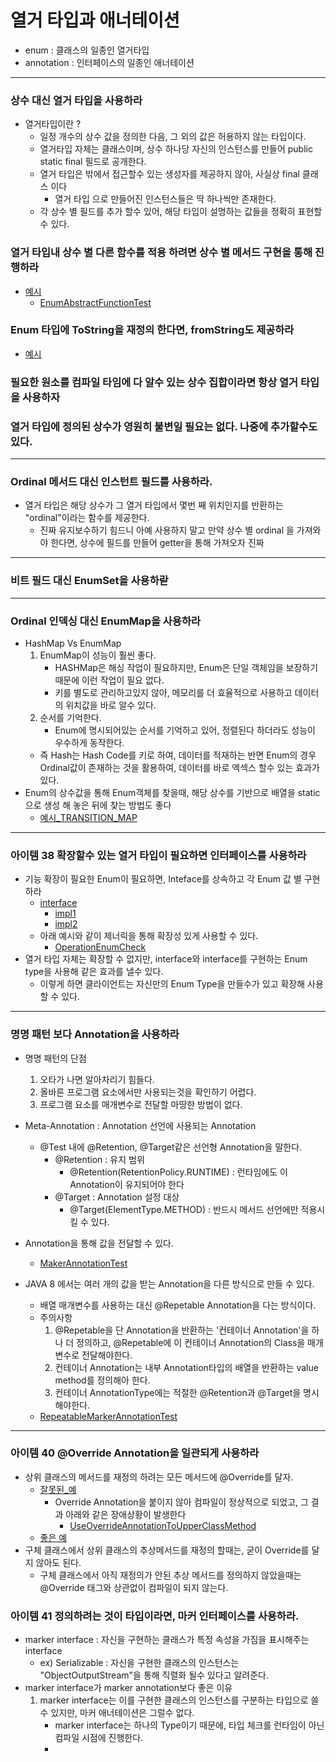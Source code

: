 # 열거 타입과 애너테이션 
- enum : 클래스의 일종인 열거타입 
- annotation : 인터페이스의 일종인 애너테이션 

--- 
### 상수 대신 열거 타입을 사용하라 
- 열거타입이란 ? 
  - 일정 개수의 상수 값을 정의한 다음, 그 외의 값은 허용하지 않는 타입이다. 
  - 열거타입 자체는 클래스이며, 상수 하나당 자신의 인스턴스를 만들어 public static final 필드로 공개한다.
  - 열거 타입은 밖에서 접근할수 있는 생성자를 제공하지 않아, 사실상 final 클래스 이다
    - 열거 타입 으로 만들어진 인스턴스들은 딱 하나씩만 존재한다. 
  - 각 상수 별 필드를 추가 할수 있어, 해당 타입이 설명하는 값들을 정확히 표현할수 있다.

### 열거 타입내 상수 별 다른 함수를 적용 하려면 상수 별 메서드 구현을 통해 진행하라
- [예시](https://github.com/jhsong2580/Reading/blob/master/effectivejava/src/main/java/domain/ch06/Operation.java)
  - [EnumAbstractFunctionTest](https://github.com/jhsong2580/Reading/blob/master/effectivejava/src/test/java/ch06/Example.java)

### Enum 타입에 ToString을 재정의 한다면, fromString도 제공하라
- [예시](https://github.com/jhsong2580/Reading/blob/master/effectivejava/src/main/java/domain/ch06/Operation.java)

### 필요한 원소를 컴파일 타임에 다 알수 있는 상수 집합이라면 항상 열거 타입을 사용하자 
### 열거 타입에 정의된 상수가 영원히 불변일 필요는 없다. 나중에 추가할수도 있다.

---
### Ordinal 메서드 대신 인스턴트 필드를 사용하라.
- 열거 타입은 해당 상수가 그 열거 타입에서 몇번 째 위치인지를 반환하는 "ordinal"이라는 함수를 제공한다. 
  - 진짜 유지보수하기 힘드니 아예 사용하지 말고 만약 상수 별 ordinal 을 가져와야 한다면, 상수에 필드를 만들어 getter을 통해 가져오자 진짜 

---
### 비트 필드 대신 EnumSet을 사용하랃

---
### Ordinal 인덱싱 대신 EnumMap을 사용하라
- HashMap Vs EnumMap
  1. EnumMap이 성능이 훨씬 좋다. 
     - HASHMap은 해싱 작업이 필요하지만, Enum은 단일 객체임을 보장하기 때문에 이런 작업이 필요 없다.
     - 키를 별도로 관리하고있지 않아, 메모리를 더 효율적으로 사용하고 데이터의 위치값을 바로 알수 있다. 
  2. 순서를 기억한다. 
     - Enum에 명시되어있는 순서를 기억하고 있어, 정렬된다 하더라도 성능이 우수하게 동작한다.
  - 즉 Hash는 Hash Code를 키로 하여, 데이터를 적재하는 반면 Enum의 경우 Ordinal값이 존재하는 것을 활용하여, 데이터를 바로 엑섹스 할수 있는 효과가 있다.
- Enum의 상수값을 통해 Enum객체를 찾을때, 해당 상수를 기반으로 배열을 static으로 생성 해 놓은 뒤에 찾는 방법도 좋다 
  - [예시_TRANSITION_MAP](https://github.com/jhsong2580/Reading/blob/master/effectivejava/src/main/java/domain/ch06/item37/Phase.java)

---
### 아이템 38 확장할수 있는 열거 타입이 필요하면 인터페이스를 사용하라
- 기능 확장이 필요한 Enum이 필요하면, Inteface를 상속하고 각 Enum 값 별 구현하라 
  - [interface](https://github.com/jhsong2580/Reading/blob/master/effectivejava/src/main/java/domain/ch06/item38/Operation.java)
    - [impl1](https://github.com/jhsong2580/Reading/blob/master/effectivejava/src/main/java/domain/ch06/item38/ExtendedOperation.java)
    - [impl2](https://github.com/jhsong2580/Reading/blob/master/effectivejava/src/main/java/domain/ch06/item38/BasicOperation.java)
  - 아래 예시와 같이 제너릭을 통해 확장성 있게 사용할 수 있다. 
    - [OperationEnumCheck](https://github.com/jhsong2580/Reading/blob/mastereffectivejava/src/test/java/ch06/Example.java)
- 열거 타입 자체는 확장할 수 없지만, interface와 interface를 구현하는 Enum type을 사용해 같은 효과를 낼수 있다. 
  - 이렇게 하면 클라이언트는 자신만의 Enum Type을 만들수가 있고 확장해 사용할 수 있다. 

---
### 명명 패턴 보다 Annotation을 사용하라
- 명명 패턴의 단점
  1. 오타가 나면 알아차리기 힘들다. 
  2. 올바른 프로그램 요소에서만 사용되는것을 확인하기 어렵다. 
  3. 프로그램 요소를 매개변수로 전달할 마땅한 방법이 없다. 
 
- Meta-Annotation : Annotation 선언에 사용되는 Annotation
  - @Test 내에 @Retention, @Target같은 선언형 Annotation을 말한다. 
    - @Retention : 유지 범위 
      - @Retention(RetentionPolicy.RUNTIME) : 런타임에도 이 Annotation이 유지되어야 한다 
    - @Target : Annotation 설정 대상 
      - @Target(ElementType.METHOD) : 반드시 메서드 선언에만 적용시킬 수 있다.
- Annotation을 통해 값을 전달할 수 있다. 
  - [MakerAnnotationTest](https://github.com/jhsong2580/Reading/blob/master/effectivejava/src/test/java/ch06/Example.java)
- JAVA 8 에서는 여러 개의 값을 받는 Annotation을 다른 방식으로 만들 수 있다. 
  - 배열 매개변수를 사용하는 대신 @Repetable Annotation을 다는 방식이다. 
  - 주의사항
    1. @Repetable을 단 Annotation을 반환하는 '컨테이너 Annotation'을 하나 더 정의하고, @Repetable에 이 컨테이너 Annotation의 Class을 매개변수로 전달해야한다. 
    2. 컨테이너 Annotation는 내부 Annotation타입의 배열을 반환하는 value method를 정의해아 한다. 
    3. 컨테이너 AnnotationType에는 적절한 @Retention과 @Target을 명시해야한다.
  - [RepeatableMarkerAnnotationTest](https://github.com/jhsong2580/Reading/blob/master/effectivejava/src/test/java/ch06/Example.java)

---
### 아이템 40 @Override Annotation을 일관되게 사용하라 
- 상위 클래스의 메서드를 재정의 하려는 모든 메서드에 @Override를 달자. 
  - [잘못된_예](https://github.com/jhsong2580/Reading/blob/master/effectivejava/src/main/java/domain/ch06/item40/NotOverrideBigram.java)
    - Override Annotation을 붙이지 않아 컴파일이 정상적으로 되었고, 그 결과 아래와 같은 장애상황이 발생한다 
      - [UseOverrideAnnotationToUpperClassMethod](https://github.com/jhsong2580/Reading/blob/master/effectivejava/src/test/java/ch06/Example.java)
  - [좋은 예](https://github.com/jhsong2580/Reading/blob/master/effectivejava/src/main/java/domain/ch06/item40/OverrideBigram.java)
- 구체 클래스에서 상위 클래스의 추상메서드를 재정의 할때는, 굳이 Override를 달지 않아도 된다. 
  - 구체 클래스에서 아직 재정의가 안된 추상 메서드를 정의하지 않았을때는 @Override 태그와 상관없이 컴파일이 되지 않는다. 

### 아이템 41 정의하려는 것이 타입이라면, 마커 인터페이스를 사용하라.
- marker interface : 자신을 구현하는 클래스가 특정 속성을 가짐을 표시해주는 interface
  - ex) Serializable : 자신을 구현한 클래스의 인스턴스는 "ObjectOutputStream"을 통해 직렬화 될수 있다고 알려준다. 
- marker interface가 marker annotation보다 좋은 이유
  1. marker interface는 이를 구현한 클래스의 인스턴스를 구분하는 타입으로 쓸 수 있지만, 마커 애너테이션은 그럴수 없다.
     - marker interface는 하나의 Type이기 때문에, 타입 체크를 런타임이 아닌 컴파일 시점에 진행한다. 
     - 
